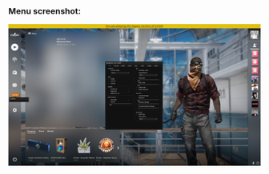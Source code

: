 ### Menu screenshot:
![image](https://github.com/JannesBonk/CSGO-Cheats/blob/main/FloridaHook/wrg.png)
